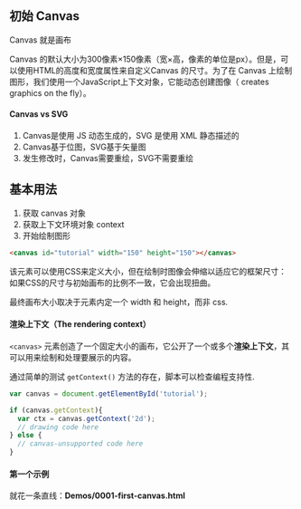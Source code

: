 ## 初始 Canvas

Canvas 就是画布

Canvas 的默认大小为300像素×150像素（宽×高，像素的单位是px）。但是，可以使用HTML的高度和宽度属性来自定义Canvas 的尺寸。为了在 Canvas 上绘制图形，我们使用一个JavaScript上下文对象，它能动态创建图像（ creates graphics on the fly）。

#### Canvas vs SVG

1. Canvas是使用 JS 动态生成的，SVG 是使用 XML 静态描述的
2. Canvas基于位图，SVG基于矢量图
3. 发生修改时，Canvas需要重绘，SVG不需要重绘

## 基本用法

1. 获取 canvas 对象
2. 获取上下文环境对象 context
3. 开始绘制图形

```html
<canvas id="tutorial" width="150" height="150"></canvas>
```

该元素可以使用CSS来定义大小，但在绘制时图像会伸缩以适应它的框架尺寸：如果CSS的尺寸与初始画布的比例不一致，它会出现扭曲。

最终画布大小取决于元素内定一个 width 和 height，而非 css.

#### 渲染上下文（The rendering context）

`<canvas>` 元素创造了一个固定大小的画布，它公开了一个或多个**渲染上下文**，其可以用来绘制和处理要展示的内容。

通过简单的测试 `getContext()` 方法的存在，脚本可以检查编程支持性.

```js
var canvas = document.getElementById('tutorial');

if (canvas.getContext){
  var ctx = canvas.getContext('2d');
  // drawing code here
} else {
  // canvas-unsupported code here
}
```

#### 第一个示例

就花一条直线：**Demos/0001-first-canvas.html**